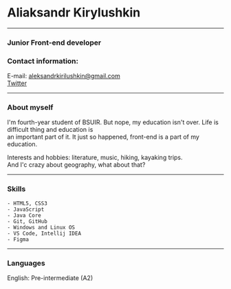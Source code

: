# **Aliaksandr Kirylushkin**

---

### **Junior Front-end developer**


### **Contact information:**

E-mail: aleksandrkirilushkin@gmail.com  <br>
[Twitter](https://twitter.com/voltsik)

---

### **About myself** 


I'm fourth-year student of BSUIR. But nope, my education isn't over. Life is difficult thing and education is <br>
an important part of it. It just so happened, front-end is a part of my education.


Interests and hobbies: literature, music, hiking, kayaking trips. <br>
And I'c crazy about geography, what about that?

---

### **Skills**

    - HTML5, CSS3
    - JavaScript
    - Java Core
    - Git, GitHub
    - Windows and Linux OS
    - VS Code, Intellij IDEA
    - Figma

---

### **Languages**

English: Pre-intermediate (A2)
